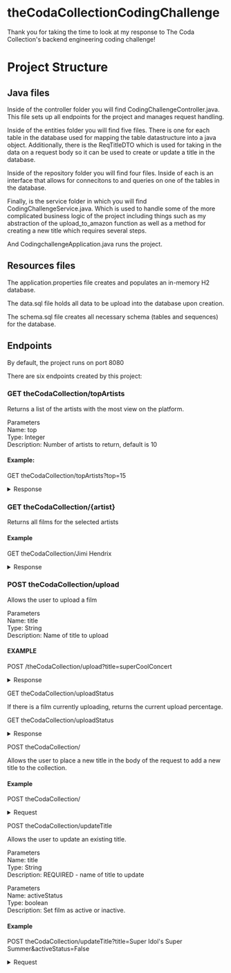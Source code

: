 # theCodaCollectionCodingChallenge

Thank you for taking the time to look at my response to The Coda Collection's backend engineering coding challenge!

# Project Structure

## Java files

Inside of the controller folder you will find CodingChallengeController.java. This file sets up all endpoints for the project and manages request handling. 

Inside of the entities folder you will find five files. There is one for each table in the database used for mapping the table datastructure into a java object. Additionally, there is the ReqTitleDTO which is used for taking in the data on a request body so it can be used to create or update a title in the database.

Inside of the repository folder you will find four files. Inside of each is an interface that allows for connecitons to and queries on one of the tables in the database. 

Finally, is the service folder in which you will find CodingChallengeService.java. Which is used to handle some of the more complicated business logic of the project including things such as my abstraction of the upload_to_amazon function as well as a method for creating a new title which requires several steps.

And CodingchallengeApplication.java runs the project. 

## Resources files

The application.properties file creates and populates an in-memory H2 database.

The data.sql file holds all data to be upload into the database upon creation.

The schema.sql file creates all necessary schema (tables and sequences) for the database.

## Endpoints

By default, the project runs on port 8080

There are six endpoints created by this project:

### GET theCodaCollection/topArtists

Returns a list of the artists with the most view on the platform.

Parameters <br />
Name: top <br />
Type: Integer <br />
Description: Number of artists to return, default is 10

#### Example:
GET theCodaCollection/topArtists?top=15

<details>
<summary>Response</summary>
    
```yaml
[
    "Jimi Hendrix",
    "The Rolling Stones",
    "Stiff Little Fingers",
    "Arc Angels",
    "Jesus Jones",
    "The Wonder Stuff",
    "Paul Simon",
    "Hawkwind",
    "Marvin Gaye",
    "Stevie Ray Vaughan",
    "Human League",
    "Pearl Jam",
    "Noel Gallagher",
    "Desmond Dekker",
    "Jane's Addiction"
]
```
    
</details>

### GET theCodaCollection/{artist}

Returns all films for the selected artists

#### Example
GET theCodaCollection/Jimi Hendrix

<details>
<summary>Response</summary>
    
```json
[
    {
        "id": 16,
        "title": "Live at Woodstock",
        "genre": "Classic Rock",
        "artist": "Jimi Hendrix",
        "venue": "Woodstock Music and Art Fair",
        "active": true
    },
    {
        "id": 17,
        "title": "Electric Church",
        "genre": "Classic Rock",
        "artist": "Jimi Hendrix",
        "venue": null,
        "active": true
    },
    {
        "id": 18,
        "title": "Blue Wild Angel: Live at the Isle of Wight",
        "genre": "Classic Rock",
        "artist": "Jimi Hendrix",
        "venue": "Isle of Wight Festival",
        "active": true
    },
    {
        "id": 19,
        "title": "Music, Money, Madness...Jimi Hendrix in Maui",
        "genre": "Classic Rock",
        "artist": "Jimi Hendrix",
        "venue": null,
        "active": true
    },
    {
        "id": 56,
        "title": "BBC Sessions",
        "genre": "Classic Rock",
        "artist": "Jimi Hendrix",
        "venue": null,
        "active": true
    },
    {
        "id": 57,
        "title": "At Last...The Beginning: The Making of Electric Ladyland",
        "genre": "Classic Rock",
        "artist": "Jimi Hendrix",
        "venue": null,
        "active": true
    },
    {
        "id": 58,
        "title": "The Dick Cavett Show Documentary",
        "genre": "Classic Rock",
        "artist": "Jimi Hendrix",
        "venue": null,
        "active": true
    },
    {
        "id": 59,
        "title": "American Landing : Jimi Hendrix Live at Monterey",
        "genre": "Classic Rock",
        "artist": "Jimi Hendrix",
        "venue": "Monterey County Fairgrounds",
        "active": true
    },
    {
        "id": 60,
        "title": "Jimi Plays Berkeley",
        "genre": "Classic Rock",
        "artist": "Jimi Hendrix",
        "venue": "Berkeley Community Theatre",
        "active": true
    },
    {
        "id": 61,
        "title": "Band of Gypsys Documentary",
        "genre": "Classic Rock",
        "artist": "Jimi Hendrix",
        "venue": null,
        "active": true
    },
    {
        "id": 62,
        "title": "Hear My Train A Cominü",
        "genre": "Classic Rock",
        "artist": "Jimi Hendrix",
        "venue": null,
        "active": true
    }
]
```

</details>

### POST theCodaCollection/upload

Allows the user to upload a film

Parameters <br />
Name: title <br />
Type: String <br />
Description: Name of title to upload

#### EXAMPLE
POST /theCodaCollection/upload?title=superCoolConcert

<details>
<summary>Response</summary>
    
Upload of superCoolConcert10 in progress!
</details>

GET theCodaCollection/uploadStatus

If there is a film currently uploading, returns the current upload percentage.

GET theCodaCollection/uploadStatus

<details>
<summary>Response</summary>
    
current upload status: 80%
</details>

POST theCodaCollection/

Allows the user to place a new title in the body of the request to add a new title to the collection.

#### Example

POST theCodaCollection/

<details>
<summary>Request</summary>
```js
{
    "artist" : {
        "name" : "Super Idol",
        "genre" : "Pop"
    }, 
    "venue" : {
        "city" : "Dallas",
        "country" : "United States",
        "name" : "The Hit Pavillion"
    }, 
    "title" : {
        "title" : "Super Idol's Super Summer",
        "genre" : "Pop",
        "artist" : "Super Idol",
        "venue" : "The Hit Pavillion",
        "active" : true
    }
}
```
</details>

POST theCodaCollection/updateTitle


Allows the user to update an existing title.

Parameters <br />
Name: title <br />
Type: String <br />
Description: REQUIRED - name of title to update

Parameters <br />
Name: activeStatus <br />
Type: boolean <br />
Description: Set film as active or inactive.

#### Example
POST theCodaCollection/updateTitle?title=Super Idol's Super Summer&activeStatus=False

<details>
<summary>Request</summary>
    
```python
{
    "venue" : {
        "city" : "Dallas",
        "country" : "United States",
        "name" : "My Mom's Backyard"
    }
}
```
</details>   
